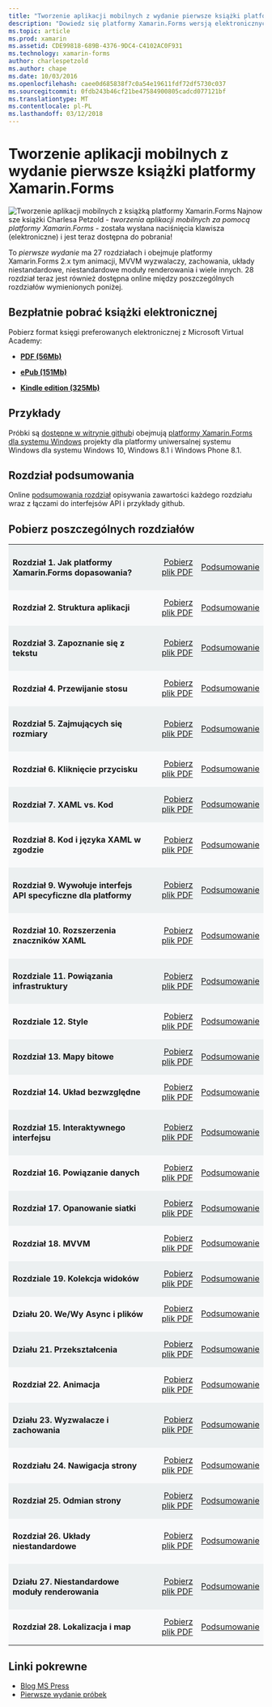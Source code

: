 ```yaml
---
title: "Tworzenie aplikacji mobilnych z wydanie pierwsze książki platformy Xamarin.Forms"
description: "Dowiedz się platformy Xamarin.Forms wersją elektronicznych podręcznika tworzenia Mobile Apps przez Charlesa Petzold."
ms.topic: article
ms.prod: xamarin
ms.assetid: CDE99818-689B-4376-9DC4-C4102AC0F931
ms.technology: xamarin-forms
author: charlespetzold
ms.author: chape
ms.date: 10/03/2016
ms.openlocfilehash: caee0d685838f7c0a54e19611fdf72df5730c037
ms.sourcegitcommit: 0fdb243b46cf21be47584900805cadcd077121bf
ms.translationtype: MT
ms.contentlocale: pl-PL
ms.lasthandoff: 03/12/2018
---
```

# <a name="creating-mobile-apps-with-xamarinforms-book-first-edition"></a>Tworzenie aplikacji mobilnych z wydanie pierwsze książki platformy Xamarin.Forms

<p><img src="Images/Cover-sml.png" title="Tworzenie aplikacji mobilnych z książką platformy Xamarin.Forms" align="left" />Najnowsze książki Charlesa Petzold - <i>tworzenia aplikacji mobilnych za pomocą platformy Xamarin.Forms</i> - została wysłana naciśnięcia klawisza (elektroniczne) i jest teraz dostępna do pobrania!</p>

To *pierwsze wydanie* ma 27 rozdziałach i obejmuje platformy Xamarin.Forms&nbsp;2.x tym animacji, MVVM wyzwalaczy, zachowania, układy niestandardowe, niestandardowe moduły renderowania i wiele innych.
28 rozdział teraz jest również dostępna online między poszczególnych rozdziałów wymienionych poniżej.

## <a name="download-ebook-for-free"></a>Bezpłatnie pobrać książki elektronicznej

Pobierz format księgi preferowanych elektronicznej z Microsoft Virtual Academy:

*    [**PDF (56Mb)**](https://aka.ms/xamebook)

*    [**ePub (151Mb)**](https://aka.ms/xamebook/epub)

*    [**Kindle edition (325Mb)**](https://aka.ms/xamebook/mobi)

## <a name="samples"></a>Przykłady

Próbki są [dostępne w witrynie github](https://github.com/xamarin/xamarin-forms-book-samples)i obejmują [platformy Xamarin.Forms dla systemu Windows](~/xamarin-forms/platform/windows/index.md) projekty dla platformy uniwersalnej systemu Windows dla systemu Windows 10, Windows 8.1 i Windows Phone 8.1.

## <a name="chapter-summaries"></a>Rozdział podsumowania

Online [podsumowania rozdział](summaries/index.md) opisywania zawartości każdego rozdziału wraz z łączami do interfejsów API i przykłady github.

## <a name="download-individual-chapters"></a>Pobierz poszczególnych rozdziałów

<table style="border:0px; box-shadow:0 0px 0px" cellpadding="0" cellspacing="2" border="0" width="85%">
<tr style="background:#ecf0f1">
  <td style="border:0px;">
    <h4>Rozdział 1. Jak platformy Xamarin.Forms dopasowania?</h4>
  </td>
  <td style="border:0px;" align="right"><a href="https://download.xamarin.com/developer/xamarin-forms-book/XamarinFormsBook-Ch01-Apr2016.pdf">Pobierz plik PDF</a> </td>
  <td style="border:0px;" align="right"><a href="summaries/chapter01.md">Podsumowanie</a></td>
</tr>
<tr style="background:#f8f9fa">
  <td style="border:0px;">
    <h4>Rozdział 2. Struktura aplikacji</h4>
  </td>
  <td style="border:0px;" align="right"><a href="https://download.xamarin.com/developer/xamarin-forms-book/XamarinFormsBook-Ch02-Apr2016.pdf">Pobierz plik PDF</a> </td>
  <td style="border:0px;" align="right"><a href="summaries/chapter02.md">Podsumowanie</a></td>
</tr>
<tr style="background:#ecf0f1">
  <td style="border:0px;">
    <h4>Rozdział 3. Zapoznanie się z tekstu</h4>
  </td>
  <td style="border:0px;" align="right"><a href="https://download.xamarin.com/developer/xamarin-forms-book/XamarinFormsBook-Ch03-Apr2016.pdf">Pobierz plik PDF</a> </td>
  <td style="border:0px;" align="right"><a href="summaries/chapter03.md">Podsumowanie</a></td>
</tr>
<tr style="background:#f8f9fa">
  <td style="border:0px;">
    <h4>Rozdział 4. Przewijanie stosu</h4>
  </td>
  <td style="border:0px;" align="right"><a href="https://download.xamarin.com/developer/xamarin-forms-book/XamarinFormsBook-Ch04-Apr2016.pdf">Pobierz plik PDF</a> </td>
  <td style="border:0px;" align="right"><a href="summaries/chapter04.md">Podsumowanie</a></td>
</tr>
<tr style="background:#ecf0f1">
  <td style="border:0px;">
    <h4>Rozdział 5. Zajmujących się rozmiary</h4>
  </td>
  <td style="border:0px;" align="right"><a href="https://download.xamarin.com/developer/xamarin-forms-book/XamarinFormsBook-Ch05-Apr2016.pdf">Pobierz plik PDF</a> </td>
  <td style="border:0px;" align="right"><a href="summaries/chapter05.md">Podsumowanie</a></td>
</tr>
<tr style="background:#f8f9fa">
  <td style="border:0px;">
    <h4>Rozdział 6. Kliknięcie przycisku</h4>
  </td>
  <td style="border:0px;" align="right"><a href="https://download.xamarin.com/developer/xamarin-forms-book/XamarinFormsBook-Ch06-Apr2016.pdf">Pobierz plik PDF</a> </td>
  <td style="border:0px;" align="right"><a href="summaries/chapter06.md">Podsumowanie</a></td>
</tr>
<tr style="background:#ecf0f1">
  <td style="border:0px;">
    <h4>Rozdział 7. XAML vs. Kod</h4>
  </td>
  <td style="border:0px;" align="right"><a href="https://download.xamarin.com/developer/xamarin-forms-book/XamarinFormsBook-Ch07-Apr2016.pdf">Pobierz plik PDF</a> </td>
  <td style="border:0px;" align="right"><a href="summaries/chapter07.md">Podsumowanie</a></td>
</tr>
<tr style="background:#f8f9fa">
  <td style="border:0px;">
    <h4>Rozdział 8. Kod i języka XAML w zgodzie</h4>
  </td>
  <td style="border:0px;" align="right"><a href="https://download.xamarin.com/developer/xamarin-forms-book/XamarinFormsBook-Ch08-Apr2016.pdf">Pobierz plik PDF</a> </td>
  <td style="border:0px;" align="right"><a href="summaries/chapter08.md">Podsumowanie</a></td>
</tr>
<tr style="background:#ecf0f1">
  <td style="border:0px;">
    <h4>Rozdział 9. Wywołuje interfejs API specyficzne dla platformy</h4>
  </td>
  <td style="border:0px;" align="right"><a href="https://download.xamarin.com/developer/xamarin-forms-book/XamarinFormsBook-Ch09-Apr2016.pdf">Pobierz plik PDF</a> </td>
  <td style="border:0px;" align="right"><a href="summaries/chapter09.md">Podsumowanie</a></td>
</tr>
<tr style="background:#f8f9fa">
  <td style="border:0px;">
    <h4>Rozdział 10. Rozszerzenia znaczników XAML</h4>
  </td>
  <td style="border:0px;" align="right"><a href="https://download.xamarin.com/developer/xamarin-forms-book/XamarinFormsBook-Ch10-Apr2016.pdf">Pobierz plik PDF</a> </td>
  <td style="border:0px;" align="right"><a href="summaries/chapter10.md">Podsumowanie</a></td>
</tr>
<tr style="background:#ecf0f1">
  <td style="border:0px;">
    <h4>Rozdziale 11. Powiązania infrastruktury</h4>
  </td>
  <td style="border:0px;" align="right"><a href="https://download.xamarin.com/developer/xamarin-forms-book/XamarinFormsBook-Ch11-Apr2016.pdf">Pobierz plik PDF</a> </td>
  <td style="border:0px;" align="right"><a href="summaries/chapter11.md">Podsumowanie</a></td>
</tr>
<tr style="background:#f8f9fa">
  <td style="border:0px;">
    <h4>Rozdziale 12. Style</h4>
  </td>
  <td style="border:0px;" align="right"><a href="https://download.xamarin.com/developer/xamarin-forms-book/XamarinFormsBook-Ch12-Apr2016.pdf">Pobierz plik PDF</a> </td>
  <td style="border:0px;" align="right"><a href="summaries/chapter12.md">Podsumowanie</a></td>
</tr>
<tr style="background:#ecf0f1">
  <td style="border:0px;">
    <h4>Rozdział 13. Mapy bitowe</h4>
  </td>
  <td style="border:0px;" align="right"><a href="https://download.xamarin.com/developer/xamarin-forms-book/XamarinFormsBook-Ch13-Apr2016.pdf">Pobierz plik PDF</a> </td>
  <td style="border:0px;" align="right"><a href="summaries/chapter13.md">Podsumowanie</a></td>
</tr>
<tr style="background:#f8f9fa">
  <td style="border:0px;">
    <h4>Rozdział 14. Układ bezwzględne</h4>
  </td>
  <td style="border:0px;" align="right"><a href="https://download.xamarin.com/developer/xamarin-forms-book/XamarinFormsBook-Ch14-Apr2016.pdf">Pobierz plik PDF</a> </td>
  <td style="border:0px;" align="right"><a href="summaries/chapter14.md">Podsumowanie</a></td>
</tr>
<tr style="background:#ecf0f1">
  <td style="border:0px;">
    <h4>Rozdział 15. Interaktywnego interfejsu</h4>
  </td>
  <td style="border:0px;" align="right"><a href="https://download.xamarin.com/developer/xamarin-forms-book/XamarinFormsBook-Ch15-Apr2016.pdf">Pobierz plik PDF</a> </td>
  <td style="border:0px;" align="right"><a href="summaries/chapter15.md">Podsumowanie</a></td>
</tr>
<tr style="background:#f8f9fa">
  <td style="border:0px;">
    <h4>Rozdział 16. Powiązanie danych</h4>
  </td>
  <td style="border:0px;" align="right"><a href="https://download.xamarin.com/developer/xamarin-forms-book/XamarinFormsBook-Ch16-Apr2016.pdf">Pobierz plik PDF</a> </td>
  <td style="border:0px;" align="right"><a href="summaries/chapter16.md">Podsumowanie</a></td>
</tr>
<tr style="background:#ecf0f1">
  <td style="border:0px;">
    <h4>Rozdział 17. Opanowanie siatki</h4>
  </td>
  <td style="border:0px;" align="right"><a href="https://download.xamarin.com/developer/xamarin-forms-book/XamarinFormsBook-Ch17-Apr2016.pdf">Pobierz plik PDF</a> </td>
  <td style="border:0px;" align="right"><a href="summaries/chapter17.md">Podsumowanie</a></td></tr>
<tr style="background:#f8f9fa">
  <td style="border:0px;">
    <h4>Rozdział 18. MVVM</h4>
  </td>
  <td style="border:0px;" align="right"><a href="https://download.xamarin.com/developer/xamarin-forms-book/XamarinFormsBook-Ch18-Apr2016.pdf">Pobierz plik PDF</a> </td>
  <td style="border:0px;" align="right"><a href="summaries/chapter18.md">Podsumowanie</a></td></tr>
<tr style="background:#ecf0f1">
  <td style="border:0px;">
    <h4>Rozdziale 19. Kolekcja widoków</h4>
  </td>
  <td style="border:0px;" align="right"><a href="https://download.xamarin.com/developer/xamarin-forms-book/XamarinFormsBook-Ch19-Apr2016.pdf">Pobierz plik PDF</a> </td>
  <td style="border:0px;" align="right"><a href="summaries/chapter19.md">Podsumowanie</a></td></tr>
<tr style="background:#f8f9fa">
  <td style="border:0px;">
    <h4>Działu 20. We/Wy Async i plików</h4>
  </td>
  <td style="border:0px;" align="right"><a href="https://download.xamarin.com/developer/xamarin-forms-book/XamarinFormsBook-Ch20-Apr2016.pdf">Pobierz plik PDF</a> </td>
  <td style="border:0px;" align="right"><a href="summaries/chapter20.md">Podsumowanie</a></td></tr>
<tr style="background:#ecf0f1">
  <td style="border:0px;">
    <h4>Działu 21. Przekształcenia</h4>
  </td>
  <td style="border:0px;" align="right"><a href="https://download.xamarin.com/developer/xamarin-forms-book/XamarinFormsBook-Ch21-Apr2016.pdf">Pobierz plik PDF</a> </td>
  <td style="border:0px;" align="right"><a href="summaries/chapter21.md">Podsumowanie</a></td></tr>
</tr>
<tr style="background:#f8f9fa">
  <td style="border:0px;">
    <h4>Rozdział 22. Animacja</h4>
  </td>
  <td style="border:0px;" align="right"><a href="https://download.xamarin.com/developer/xamarin-forms-book/XamarinFormsBook-Ch22-Apr2016.pdf">Pobierz plik PDF</a> </td>
  <td style="border:0px;" align="right"><a href="summaries/chapter22.md">Podsumowanie</a></td></tr>
</tr>
<tr style="background:#ecf0f1">
  <td style="border:0px;">
    <h4>Działu 23. Wyzwalacze i zachowania</h4>
  </td>
  <td style="border:0px;" align="right"><a href="https://download.xamarin.com/developer/xamarin-forms-book/XamarinFormsBook-Ch23-Apr2016.pdf">Pobierz plik PDF</a> </td>
  <td style="border:0px;" align="right"><a href="summaries/chapter23.md">Podsumowanie</a></td></tr>
</tr>
<tr style="background:#f8f9fa">
  <td style="border:0px;">
    <h4>Rozdziału 24. Nawigacja strony</h4>
  </td>
  <td style="border:0px;" align="right"><a href="https://download.xamarin.com/developer/xamarin-forms-book/XamarinFormsBook-Ch24-Apr2016.pdf">Pobierz plik PDF</a> </td>
  <td style="border:0px;" align="right"><a href="summaries/chapter24.md">Podsumowanie</a></td></tr>
</tr>
<tr style="background:#ecf0f1">
  <td style="border:0px;">
    <h4>Rozdział 25. Odmian strony</h4>
  </td>
  <td style="border:0px;" align="right"><a href="https://download.xamarin.com/developer/xamarin-forms-book/XamarinFormsBook-Ch25-Apr2016.pdf">Pobierz plik PDF</a> </td>
  <td style="border:0px;" align="right"><a href="summaries/chapter25.md">Podsumowanie</a></td></tr>
</tr>
<tr style="background:#f8f9fa">
  <td style="border:0px;">
    <h4>Rozdział 26. Układy niestandardowe</h4>
  </td>
  <td style="border:0px;" align="right"><a href="https://download.xamarin.com/developer/xamarin-forms-book/XamarinFormsBook-Ch26-Apr2016.pdf">Pobierz plik PDF</a> </td>
  <td style="border:0px;" align="right"><a href="summaries/chapter26.md">Podsumowanie</a></td></tr>
</tr>
<tr style="background:#ecf0f1">
  <td style="border:0px;">
    <h4>Działu 27. Niestandardowe moduły renderowania</h4>
  </td>
  <td style="border:0px;" align="right"><a href="https://download.xamarin.com/developer/xamarin-forms-book/XamarinFormsBook-Ch27-Apr2016.pdf">Pobierz plik PDF</a> </td>
  <td style="border:0px;" align="right"><a href="summaries/chapter27.md">Podsumowanie</a></td></tr>
</tr>
<tr style="background:#f8f9fa">
  <td style="border:0px;">
    <h4>Rozdział 28. Lokalizacja i map</h4>
  </td>
  <td style="border:0px;" align="right"><a href="https://download.xamarin.com/developer/xamarin-forms-book/XamarinFormsBook-Ch28-Aug2016.pdf">Pobierz plik PDF</a> </td>
  <td style="border:0px;" align="right"><a href="summaries/chapter28.md">Podsumowanie</a></td></tr>
</tr>
</table>



## <a name="related-links"></a>Linki pokrewne

- [Blog MS Press](https://blogs.msdn.microsoft.com/microsoft_press/2016/03/31/free-ebook-creating-mobile-apps-with-xamarin-forms/)
- [Pierwsze wydanie próbek](https://github.com/xamarin/xamarin-forms-book-samples)
